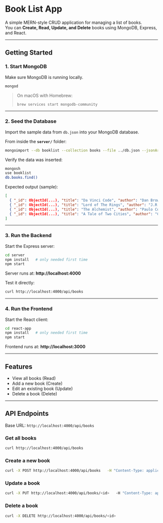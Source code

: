 # Book List App

A simple MERN-style CRUD application for managing a list of books.  
You can **Create, Read, Update, and Delete** books using MongoDB, Express, and React.

---

## Getting Started

### 1. Start MongoDB
Make sure MongoDB is running locally.

```bash
mongod
```

> On macOS with Homebrew:
> ```bash
> brew services start mongodb-community
> ```

---

### 2. Seed the Database
Import the sample data from `db.json` into your MongoDB database.

From inside the **`server/`** folder:

```bash
mongoimport --db booklist --collection books --file ../db.json --jsonArray
```

Verify the data was inserted:

```bash
mongosh
use booklist
db.books.find()
```

Expected output (sample):
```json
[
  { "_id": ObjectId(...), "title": "Da Vinci Code", "author": "Dan Brown" },
  { "_id": ObjectId(...), "title": "Lord of The Rings", "author": "J.R.R. Tolkien" },
  { "_id": ObjectId(...), "title": "The Alchemist", "author": "Paulo Coelho" },
  { "_id": ObjectId(...), "title": "A Tale of Two Cities", "author": "Charles Dickens" }
]
```

---

### 3. Run the Backend
Start the Express server:

```bash
cd server
npm install   # only needed first time
npm start
```

Server runs at: **http://localhost:4000**

Test it directly:
```bash
curl http://localhost:4000/api/books
```

---

### 4. Run the Frontend
Start the React client:

```bash
cd react-app
npm install   # only needed first time
npm start
```

Frontend runs at: **http://localhost:3000**

---

## Features
- View all books (Read)
- Add a new book (Create)
- Edit an existing book (Update)
- Delete a book (Delete)

---

## API Endpoints

Base URL: `http://localhost:4000/api/books`

### Get all books
```bash
curl http://localhost:4000/api/books
```

### Create a new book
```bash
curl -X POST http://localhost:4000/api/books   -H "Content-Type: application/json"   -d '{"title": "New Book", "author": "Alice Kim"}'
```

### Update a book
```bash
curl -X PUT http://localhost:4000/api/books/<id>   -H "Content-Type: application/json"   -d '{"title": "Updated Title", "author": "Updated Author"}'
```

### Delete a book
```bash
curl -X DELETE http://localhost:4000/api/books/<id>
```
